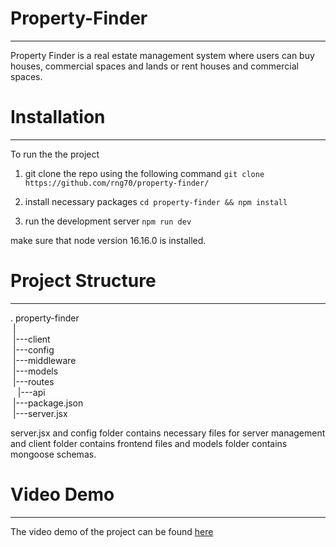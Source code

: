 # Property-Finder
---

Property Finder is a real estate management system where users can buy houses, commercial spaces and lands or rent houses and commercial spaces.


# Installation
---

To run the the project
1. git clone the repo using the following command
`git clone https://github.com/rng70/property-finder/`

2. install necessary packages
`cd property-finder && npm install`

3. run the development server
`npm run dev`

make sure that node version 16.16.0 is installed.

# Project Structure
---

. property-finder <br>
  &nbsp;|<br>
  &nbsp;|---client <br>
  &nbsp;|---config <br>
  &nbsp;|---middleware <br>
  &nbsp;|---models <br>
  &nbsp;|---routes <br>
  &nbsp;&nbsp;  |---api <br>
  &nbsp;|---package.json <br>
  &nbsp;|---server.jsx <br>
  
  server.jsx and config folder contains necessary files for server management and client folder contains frontend files and models folder contains mongoose schemas.

# Video Demo
---

The video demo of the project can be found [here](https://drive.google.com/file/d/1AvcPwXwAmMI5J9J8ItPs3X3iIZsQpbdE/view?usp=sharing)
